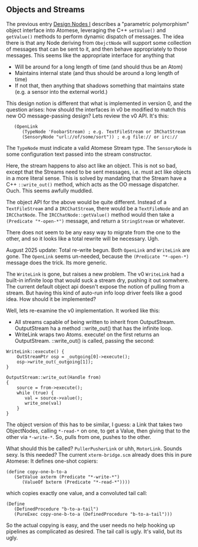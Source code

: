 Objects and Streams
-------------------
The previous entry [Design Nodes I](./DesignNotes-I.md) describes a
"parametric polymorphism" object interface into Atomese, leveraging the
C++ `setValue()` and `getValue()` methods to perform dynamic dispatch
of messages. The idea there is that any Node deriving from `ObejctNode`
will support some collection of messages that can be sent to it, and
then behave appropriately to those messages. This seems like the
appropriate interface for anything that
 * Will be around for a long length of time (and should thus be an Atom)
 * Maintains internal state (and thus should be around a long length of
   time)
 * If not that, then anything that shadows something that maintains state
   (e.g. a sensor into the external world.)

This design notion is different that what is implemented in version 0,
and the question arises: how should the interfaces in v0 be modified to
match this new OO message-passing design?  Lets review the v0 API. It's
this:

```
   (OpenLink
      (TypeNode 'FoobarStream) ; e.g. TextFileStream or IRChatStream
      (SensoryNode "url://of/some/sort")) ; e.g file:// or irc://
```
The `TypeNode` must indicate a valid Atomese Stream type.
The `SensoryNode` is some configuration text passed into the stream
constructor.

Here, the stream happens to also act like an object. This is not so bad,
except that the Streams need to be sent messages, i.e. must act like
objects in a more literal sense. This is solved by mandating that the
Stream have a C++ `::write_out()` method, which acts as the OO message
dispatcher. Ouch. This seems awfully muddled.

The object API for the above would be quite different. Instead of a
`TextFileStream` and a `IRCChatStream`, there would be a `TextFileNode`
and an `IRCChatNode`. The `IRCChatNode::getValue()` method would then
take a `(Predicate "*-open-*")` message, and return a `StringStream`
or whatever.

There does not seem to be any easy way to migrate from the one to the
other, and so it looks like a total rewrite will be necessary. Ugh.

August 2025 update: Total re-write begun. Both `OpenLink` and
`WriteLink` are gone. The `OpenLink` seems un-needed, because the
`(Predicate "*-open-*)` message does the trick. Its more generic.

The `WriteLink` is gone, but raises a new problem. The v0 `WriteLink`
had a built-in infinite loop that would suck a stream dry, pushing it
out somwhere. The current default object api doesn't expose the notion
of pulling from a stream. But having this kind of auto-run info loop
driver feels like a good idea.  How should it be implemented?

Well, lets re-examine the v0 implementation. It worked like this:
 * All streams capable of being written to inherit from OutputStream.
   OutputStream ha a method ::write_out() that has the infinite loop.
 * WriteLink wraps two Atoms. execute! on the first returns an
   OutputStream. ::write_out()  is called, passing the second:
```
WriteLink::execute() {
    OutStreamPtr osp = _outgoing[0]->execute();
    osp->write_out(_outgoing[1]);
}

OutputStream::write_out(Handle from)
{
    source = from->execute();
    while (true) {
       val = source->value();
       write_one(val)
    }
}
```

The object version of this has to be similar, I guess: a Link that
takes two ObjectNodes, calling `*-read-*` on one, to get a Value,
then giving that to the other via `*-write-*`. So, pulls from one,
pushes to the other.

What should this be called? `PullerPusherLink` or uhh, `MotorLink`.
Sounds sexy. Is this needed? The current `xterm-bridge.scm` already
does this in pure Atomese:  It defines one-shot copiers:
```
(define copy-one-b-to-a
   (SetValue axterm (Predicate "*-write-*")
      (ValueOf bxterm (Predicate "*-read-*"))))
```
which copies exactly one value, and a convoluted tail call:
```
(Define
   (DefinedProcedure "b-to-a-tail")
   (PureExec copy-one-b-to-a (DefinedProcedure "b-to-a-tail")))
```
So the actual copying is easy, and the user needs no help hooking
up pipelines as complicated as desired. The tail call is ugly.
It's valid, but its ugly.
